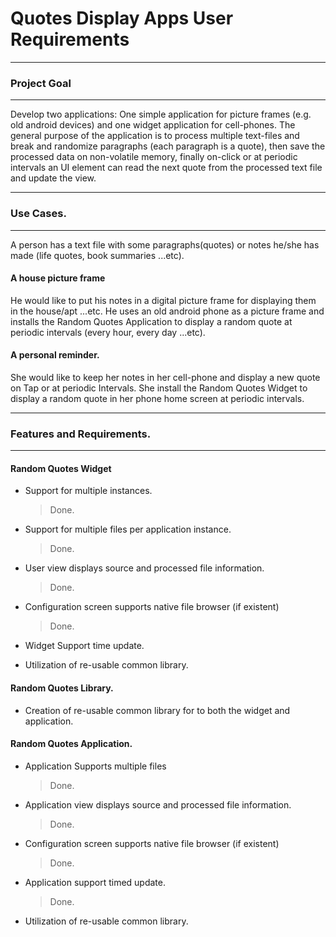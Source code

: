 Quotes Display Apps User Requirements
=====================================

----
### Project Goal
----
Develop two applications: One simple application for picture frames (e.g. 
old android devices) and one widget application for cell-phones. The 
general purpose of the application is to process multiple text-files and 
break and randomize paragraphs (each paragraph is a quote), then save the 
processed data on non-volatile memory, finally on-click or at periodic 
intervals an UI element can read the next quote from the processed text 
file and update the view.

----
### Use Cases.
----
A person has a text file with some paragraphs(quotes) or notes he/she has 
made (life quotes, book summaries ...etc).

#### A house picture frame
He would like to put his notes in a digital picture frame for displaying 
them in the house/apt ...etc. He uses an old android phone as a picture 
frame and installs the Random Quotes Application to display a random quote 
at periodic intervals (every hour, every day ...etc).

#### A personal reminder.
She would like to keep her notes in her cell-phone and display a new quote 
on Tap or at periodic Intervals. She install the Random Quotes Widget to 
display a random quote in her phone home screen at periodic intervals. 

----
### Features and  Requirements.
----

#### Random Quotes Widget

* Support for multiple instances.
    > Done.

* Support for multiple files per application instance.
    > Done.

* User view displays source and processed file information.
    > Done.

* Configuration screen supports native file browser (if existent)
    > Done.

* Widget Support time update.

* Utilization of re-usable common library.

#### Random Quotes Library.

* Creation of re-usable common library for to both the widget and application.

#### Random Quotes Application.

* Application Supports multiple files
    > Done.

* Application view displays source and processed file information.
    > Done.

* Configuration screen supports native file browser (if existent)
    > Done.
    
* Application support timed update.
    > Done.

* Utilization of re-usable common library.
